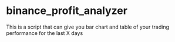 # binance_profit_analyzer
This is a script that can give you bar chart and table of your trading performance for the last X days
